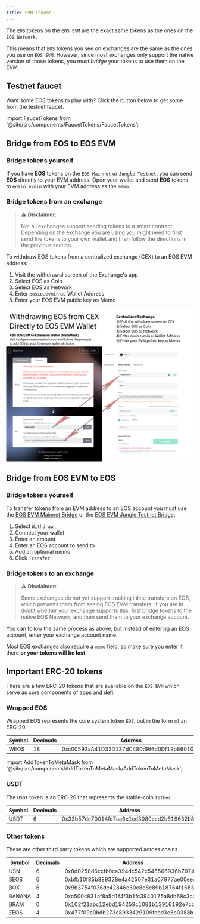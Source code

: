 ```yaml
---
title: EVM Tokens
---
```


The `EOS` tokens on the `EOS EVM` are the exact same tokens as the ones on the `EOS Network`.

This means that `EOS` tokens you see on exchanges are the same as the ones you use on `EOS EVM`. However, since most
exchanges only support the native version of those tokens, you must *bridge* your tokens to use them on the EVM.

## Testnet faucet

Want some EOS tokens to play with? Click the button below to get some from the testnet faucet.

<!-- translation-ignore -->

import FaucetTokens from '@site/src/components/FaucetTokens/FaucetTokens';

<FaucetTokens />

<!-- end-translation-ignore -->

## Bridge from EOS to EOS EVM

### Bridge tokens yourself

If you have **EOS** tokens on the `EOS Mainnet` or `Jungle Testnet`, you can send **EOS** directly to your EVM address.
Open your wallet and send **EOS** tokens to `eosio.evmin` with your EVM address as the `memo`.


### Bridge tokens from an exchange

> ⚠ **Disclaimer:**
>
> Not all exchanges support sending tokens to a smart contract. Depending on the exchange you are using you might need
> to first send the tokens to your own wallet and then follow the directions in the previous section.

To withdraw EOS tokens from a centralized exchange (CEX) to an EOS EVM address:

1. Visit the withdrawal screen of the Exchange's app
2. Select EOS as Coin
3. Select EOS as Network
4. Enter `eosio.evmin` as Wallet Address
5. Enter your EOS EVM public key as Memo

![EOS EVM Token Flow](/images/EOS-EVM_withdraw_from_CEX_to_wallet.png)




## Bridge from EOS EVM to EOS

### Bridge tokens yourself

To transfer tokens from an EVM address to an EOS account you must use the [EOS EVM Mainnet Bridge](https://bridge.evm.eosnetwork.com/)
or the [EOS EVM Jungle Testnet Bridge](https://bridge.testnet.evm.eosnetwork.com/).

1. Select `Withdraw`
2. Connect your wallet
3. Enter an amount
4. Enter an EOS account to send to
1. Add an optional memo
5. Click `Transfer`

### Bridge tokens to an exchange

> ⚠ **Disclaimer:**
>
> Some exchanges do not yet support tracking inline transfers on EOS, which prevents them from seeing EOS EVM transfers.
> If you are in doubt whether your exchange supports this, first bridge tokens to the native EOS Network, and then send them
> to your exchange account.

You can follow the same process as above, but instead of entering an EOS account, enter your exchange account name.

Most EOS exchanges also require a `memo` field, so make sure you enter it there **or your tokens will be lost**.








## Important ERC-20 tokens

There are a few ERC-20 tokens that are available on the `EOS EVM` which serve as core components of apps and defi.

### Wrapped EOS

Wrapped EOS represents the core system token `EOS`, but in the form of an ERC-20.


| Symbol    | Decimals | Address                                                                |
|-----------|----------|------------------------------------------------------------------------|
| WEOS | 18       | 0xc00592aA41D32D137dC480d9f6d0Df19b860104F |


<!-- translation-ignore -->

import AddTokenToMetaMask from '@site/src/components/AddTokenToMetaMask/AddTokenToMetaMask';

<AddTokenToMetaMask address="0xc00592aA41D32D137dC480d9f6d0Df19b860104F" symbol="WEOS" decimals="18" />

<!-- end-translation-ignore -->

### USDT

The `USDT` token is an ERC-20 that represents the stable-coin `Tether`.


| Symbol    | Decimals | Address                                                                |
|-----------|----------|------------------------------------------------------------------------|
| USDT | 6        | 0x33b57dc70014fd7aa6e1ed3080eed2b619632b8e |


<!-- translation-ignore -->

<AddTokenToMetaMask address="0x33b57dc70014fd7aa6e1ed3080eed2b619632b8e" symbol="USDT" decimals="6" />

<!-- end-translation-ignore -->

### Other tokens

These are other third party tokens which are supported across chains. 


| Symbol | Decimals | Address                                                                |
|--------|----------|------------------------------------------------------------------------|
| USN    | 6        | 0x8d0258d6ccfb0ce394dc542c545566936b7974f9 |
| SEOS   | 6        | 0xbfb10f85b889328e4a42507e31a07977ae00eec6 |
| BOX    | 6        | 0x9b3754f036de42846e60c8d8c89b18764f168367 |
| BANANA    | 4        | 0xc500c831af8a5d1f4f3b1fc3940175a8db68c3cb |
| BRAM    | 0        | 0x102f21abc12ebd194259c1081b13916192e7cbe5 |
| ZEOS    | 4        | 0x477f09a0bdb273c8933429109febd3c3b0388b8a |


<!-- translation-ignore -->

<AddTokenToMetaMask address="0x8d0258d6ccfb0ce394dc542c545566936b7974f9" symbol="USN" decimals="6" />
<AddTokenToMetaMask address="0xbfb10f85b889328e4a42507e31a07977ae00eec6" symbol="SEOS" decimals="6" />
<AddTokenToMetaMask address="0x9b3754f036de42846e60c8d8c89b18764f168367" symbol="BOX" decimals="6" />
<AddTokenToMetaMask address="0xc500c831af8a5d1f4f3b1fc3940175a8db68c3cb" symbol="BANANA" decimals="4" />
<AddTokenToMetaMask address="0x102f21abc12ebd194259c1081b13916192e7cbe5" symbol="BRAM" decimals="0" />
<AddTokenToMetaMask address="0x477f09a0bdb273c8933429109febd3c3b0388b8a" symbol="ZEOS" decimals="4" />

<!-- end-translation-ignore -->

